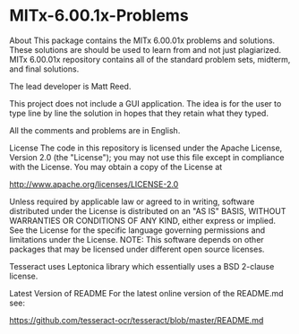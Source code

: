 # MITx-6.00.1x-Problems

About
This package contains the MITx 6.00.01x problems and solutions. These solutions are should be used to learn from and not just plagiarized. MITx 6.00.01x repository contains all of the standard problem sets, midterm, and final solutions.  

The lead developer is Matt Reed. 

This project does not include a GUI application. The idea is for the user to type line by line the solution in hopes that they retain what they typed.

All the comments and problems are in English.

License
The code in this repository is licensed under the Apache License, Version 2.0 (the "License");
you may not use this file except in compliance with the License.
You may obtain a copy of the License at

   http://www.apache.org/licenses/LICENSE-2.0

Unless required by applicable law or agreed to in writing, software
distributed under the License is distributed on an "AS IS" BASIS,
WITHOUT WARRANTIES OR CONDITIONS OF ANY KIND, either express or implied.
See the License for the specific language governing permissions and
limitations under the License.
NOTE: This software depends on other packages that may be licensed under different open source licenses.

Tesseract uses Leptonica library which essentially uses a BSD 2-clause license.

Latest Version of README
For the latest online version of the README.md see:

https://github.com/tesseract-ocr/tesseract/blob/master/README.md
